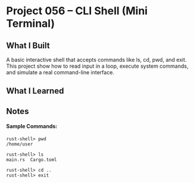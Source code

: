 # Project 056 – CLI Shell (Mini Terminal)

## What I Built
A basic interactive shell that accepts commands like ls, cd, pwd, and exit. This project show how to read input in a loop, execute system commands, and simulate a real command-line interface.

## What I Learned


## Notes

#### Sample Commands:
```
rust-shell> pwd
/home/user
 
rust-shell> ls
main.rs  Cargo.toml
 
rust-shell> cd ..
rust-shell> exit

```







